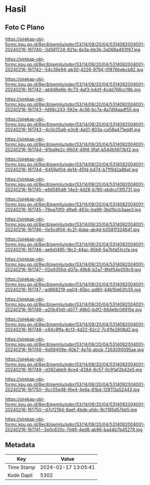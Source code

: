 # Hasil

## Foto C Plano

https://sirekap-obj-formc.kpu.go.id/8ec8/pemilu/pdpr/53/14/08/20/04/5314082004001-20240216-161740--3d581724-921a-4a3a-bb3b-2a068a493f67.jpg

https://sirekap-obj-formc.kpu.go.id/8ec8/pemilu/pdpr/53/14/08/20/04/5314082004001-20240216-161742--54c39e94-ab30-4226-9794-0f876bebcb82.jpg

https://sirekap-obj-formc.kpu.go.id/8ec8/pemilu/pdpr/53/14/08/20/04/5314082004001-20240216-161742--ab8d8e6b-9c73-4af3-b4d1-4cdd766cc18b.jpg

https://sirekap-obj-formc.kpu.go.id/8ec8/pemilu/pdpr/53/14/08/20/04/5314082004001-20240216-161743--fd99c243-392e-4c56-bc7a-4a7df4aadf55.jpg

https://sirekap-obj-formc.kpu.go.id/8ec8/pemilu/pdpr/53/14/08/20/04/5314082004001-20240216-161743--4c0c05a9-e3c8-4a01-803a-ce58a471eddf.jpg

https://sirekap-obj-formc.kpu.go.id/8ec8/pemilu/pdpr/53/14/08/20/04/5314082004001-20240216-161744--81ba9e2c-9604-49f4-9faf-b544b5613bf2.jpg

https://sirekap-obj-formc.kpu.go.id/8ec8/pemilu/pdpr/53/14/08/20/04/5314082004001-20240216-161744--6459af0d-4e14-45fd-b474-b71f9d2a86af.jpg

https://sirekap-obj-formc.kpu.go.id/8ec8/pemilu/pdpr/53/14/08/20/04/5314082004001-20240216-161745--e66585d8-14e3-4d28-b780-ebdccf3f5731.jpg

https://sirekap-obj-formc.kpu.go.id/8ec8/pemilu/pdpr/53/14/08/20/04/5314082004001-20240216-161745--78ea70f0-49a8-463c-ba99-3bd1bcb3aae3.jpg

https://sirekap-obj-formc.kpu.go.id/8ec8/pemilu/pdpr/53/14/08/20/04/5314082004001-20240216-161746--0e5cdf04-4c2f-4dae-ab4d-b0581f324641.jpg

https://sirekap-obj-formc.kpu.go.id/8ec8/pemilu/pdpr/53/14/08/20/04/5314082004001-20240216-161746--ae6a1495-18c2-44ac-85b6-5a7bfa51ccfa.jpg

https://sirekap-obj-formc.kpu.go.id/8ec8/pemilu/pdpr/53/14/08/20/04/5314082004001-20240216-161747--02e9355d-d07a-49b8-b2a7-8fef54e059c9.jpg

https://sirekap-obj-formc.kpu.go.id/8ec8/pemilu/pdpr/53/14/08/20/04/5314082004001-20240216-161747--ad868219-ea04-45bc-ad80-44b10e62fc55.jpg

https://sirekap-obj-formc.kpu.go.id/8ec8/pemilu/pdpr/53/14/08/20/04/5314082004001-20240216-161748--a20b41d0-d077-49b0-bdf2-684e9c08915e.jpg

https://sirekap-obj-formc.kpu.go.id/8ec8/pemilu/pdpr/53/14/08/20/04/5314082004001-20240216-161748--c64c8ffa-8c13-4d22-82c2-7c41fe2808d2.jpg

https://sirekap-obj-formc.kpu.go.id/8ec8/pemilu/pdpr/53/14/08/20/04/5314082004001-20240216-161748--6d59409e-40b7-4e7d-abcb-7263090095ae.jpg

https://sirekap-obj-formc.kpu.go.id/8ec8/pemilu/pdpr/53/14/08/20/04/5314082004001-20240216-161749--d392abb9-8ce4-4384-8c57-0c91af2b42e5.jpg

https://sirekap-obj-formc.kpu.go.id/8ec8/pemilu/pdpr/53/14/08/20/04/5314082004001-20240216-161750--9cc55e48-f6e4-4e9a-81bd-128113a52443.jpg

https://sirekap-obj-formc.kpu.go.id/8ec8/pemilu/pdpr/53/14/08/20/04/5314082004001-20240216-161750--d7cf2184-8aef-4bde-a1dc-9c1185d57bb5.jpg

https://sirekap-obj-formc.kpu.go.id/8ec8/pemilu/pdpr/53/14/08/20/04/5314082004001-20240216-161741--2e0c620c-7d49-4ed8-ab66-ba44b7b45279.jpg


## Metadata

| Key        | Value               |
| ---------- | ------------------- |
| Time Stamp | 2024-02-17 13:05:41 |
| Kode Dapil | 5302                |




